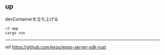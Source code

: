 ## up  
devContainerを立ち上げる
```bash
cd app
cargo run
```
---
ref https://github.com/expo/expo-server-sdk-rust